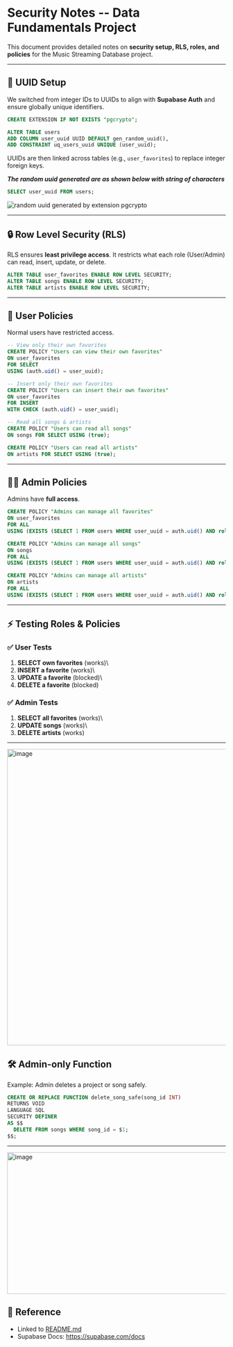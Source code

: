 # Security Notes -- Data Fundamentals Project

This document provides detailed notes on **security setup, RLS, roles,
and policies** for the Music Streaming Database project.

------------------------------------------------------------------------

## 🔑 UUID Setup

We switched from integer IDs to UUIDs to align with **Supabase Auth**
and ensure globally unique identifiers.

``` sql
CREATE EXTENSION IF NOT EXISTS "pgcrypto";

ALTER TABLE users
ADD COLUMN user_uuid UUID DEFAULT gen_random_uuid(),
ADD CONSTRAINT uq_users_uuid UNIQUE (user_uuid);
```

UUIDs are then linked across tables (e.g., `user_favorites`) to replace
integer foreign keys.

***The random uuid generated are as shown below with string of characters***

```sql
SELECT user_uuid FROM users;

```

![random uuid generated by extension pgcrypto](https://github.com/user-attachments/assets/de305418-0ca6-4760-ba3c-974712f50d9d)



------------------------------------------------------------------------

## 🔒 Row Level Security (RLS)

RLS ensures **least privilege access**. It restricts what each role
(User/Admin) can read, insert, update, or delete.

``` sql
ALTER TABLE user_favorites ENABLE ROW LEVEL SECURITY;
ALTER TABLE songs ENABLE ROW LEVEL SECURITY;
ALTER TABLE artists ENABLE ROW LEVEL SECURITY;
```

------------------------------------------------------------------------

## 👤 User Policies

Normal users have restricted access.

``` sql
-- View only their own favorites
CREATE POLICY "Users can view their own favorites"
ON user_favorites
FOR SELECT
USING (auth.uid() = user_uuid);

-- Insert only their own favorites
CREATE POLICY "Users can insert their own favorites"
ON user_favorites
FOR INSERT
WITH CHECK (auth.uid() = user_uuid);

-- Read all songs & artists
CREATE POLICY "Users can read all songs"
ON songs FOR SELECT USING (true);

CREATE POLICY "Users can read all artists"
ON artists FOR SELECT USING (true);
```

------------------------------------------------------------------------

## 👨‍💼 Admin Policies

Admins have **full access**.

``` sql
CREATE POLICY "Admins can manage all favorites"
ON user_favorites
FOR ALL
USING (EXISTS (SELECT 1 FROM users WHERE user_uuid = auth.uid() AND role = 'admin'));

CREATE POLICY "Admins can manage all songs"
ON songs
FOR ALL
USING (EXISTS (SELECT 1 FROM users WHERE user_uuid = auth.uid() AND role = 'admin'));

CREATE POLICY "Admins can manage all artists"
ON artists
FOR ALL
USING (EXISTS (SELECT 1 FROM users WHERE user_uuid = auth.uid() AND role = 'admin'));
```

------------------------------------------------------------------------

## ⚡️ Testing Roles & Policies

### ✅ User Tests

1.  **SELECT own favorites** (works)\
2.  **INSERT a favorite** (works)\
3.  **UPDATE a favorite** (blocked)\
4.  **DELETE a favorite** (blocked)

### ✅ Admin Tests

1.  **SELECT all favorites** (works)\
2.  **UPDATE songs** (works)\
3.  **DELETE artists** (works)

------------------------------------------------------------------------

<img width="1355" height="682" alt="image" src="https://github.com/user-attachments/assets/da1574ed-80b1-4900-98c2-e803ab3d1d35"/>


## 🛠 Admin-only Function

Example: Admin deletes a project or song safely.

``` sql
CREATE OR REPLACE FUNCTION delete_song_safe(song_id INT)
RETURNS VOID
LANGUAGE SQL
SECURITY DEFINER
AS $$
  DELETE FROM songs WHERE song_id = $1;
$$;
```

------------------------------------------------------------------------

<img width="1331" height="326" alt="image" src="https://github.com/user-attachments/assets/ca9f8afe-9e25-4293-95fd-0d5a34941ad2"/>


## 📎 Reference

-   Linked to [README.md](README.md)
-   Supabase Docs: <https://supabase.com/docs>
